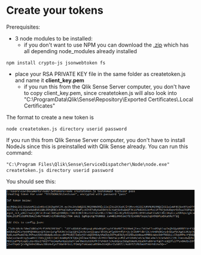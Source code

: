 # Create your tokens 

Prerequisites:
 * 3 node modules to be installed:
   - if you don't want to use NPM you can download the <a href="https://github.com/ChristofSchwarz/qs-mash-jwtlogin/raw/master/node_createtokens/createtoken.js_incl_modules.zip">.zip</a> which has all depending node_modules already installed
```
npm install crypto-js jsonwebtoken fs
```
 * place your RSA PRIVATE KEY file in the same folder as createtoken.js and name it __client_key.pem__
   - if you run this from the Qlik Sense Server computer, you don't have to copy client_key.pem, since createtoken.js will also look into "C:\ProgramData\Qlik\Sense\Repository\Exported Certificates\\.Local Certificates"
 
The format to create a new token is 
```
node createtoken.js directory userid password
```
If you run this from Qlik Sense Server computer, you don't have to install NodeJs since this is preinstalled with Qlik Sense already. You can run this command:
```
"C:\Program Files\Qlik\Sense\ServiceDispatcher\Node\node.exe" createtoken.js directory userid password
```
You should see this:

![alttext](https://github.com/ChristofSchwarz/pics/raw/master/nodetoken.png "screenshot")

